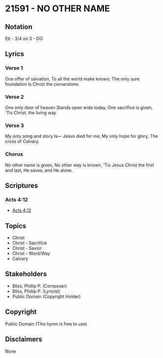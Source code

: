 # 21591 - NO OTHER NAME

## Notation

Eb - 3/4 on 3 - DO

## Lyrics

### Verse 1

One offer of salvation, To all the world make known; The only sure foundation Is Christ the cornerstone.



### Verse 2

One only door of heaven Stands open wide today, One sacrifice is given, 'Tis Christ, the living way.



### Verse 3

My only song and story Is— Jesus died for me; My only hope for glory, The cross of Calvary.

### Chorus

No other name is given, No other way is known, 'Tis Jesus Christ the first and last, He saves, and He alone.


## Scriptures

### Acts 4:12

- [Acts 4:12](https://www.biblegateway.com/passage/?search=Acts%204%3A12)


## Topics

- Christ
- Christ - Sacrifice
- Christ - Savior
- Christ - Word/Way
- Calvary

## Stakeholders

- Bliss, Phillip P. (Composer)
- Bliss, Phillip P. (Lyricist)
- Public Domain (Copyright Holder)

## Copyright

Public Domain
(This hymn is free to use)

## Disclaimers

None

